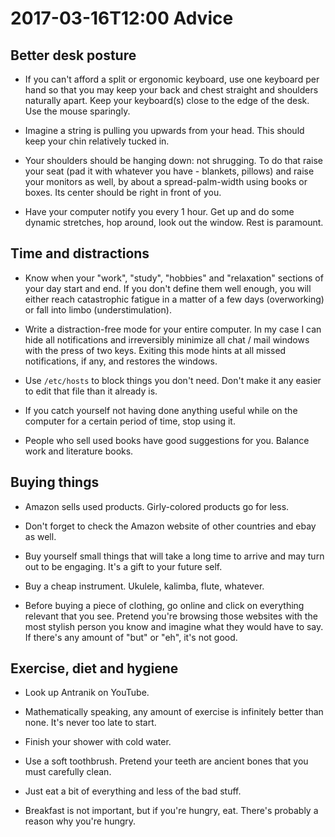 2017-03-16T12:00
Advice
=====

Better desk posture
------

* If you can't afford a split or ergonomic keyboard, use one keyboard per hand
  so that you may keep your back and chest straight and shoulders naturally
  apart. Keep your keyboard(s) close to the edge of the desk. Use the mouse
  sparingly.

* Imagine a string is pulling you upwards from your head. This should keep your
  chin relatively tucked in.

* Your shoulders should be hanging down: not shrugging. To do that raise your
  seat (pad it with whatever you have - blankets, pillows) and raise your
  monitors as well, by about a spread-palm-width using books or boxes. Its
  center should be right in front of you.

* Have your computer notify you every 1 hour. Get up and do some dynamic
  stretches, hop around, look out the window. Rest is paramount.

Time and distractions
------

* Know when your "work", "study", "hobbies" and "relaxation" sections of your
  day start and end. If you don't define them well enough, you will either reach
  catastrophic fatigue in a matter of a few days (overworking) or fall into
  limbo (understimulation).

* Write a distraction-free mode for your entire computer. In my case I can
  hide all notifications and irreversibly minimize all chat / mail windows
  with the press of two keys. Exiting this mode hints at all missed
  notifications, if any, and restores the windows.

* Use `/etc/hosts` to block things you don't need. Don't make it any easier to
  edit that file than it already is.

* If you catch yourself not having done anything useful while on the computer
  for a certain period of time, stop using it.

* People who sell used books have good suggestions for you. Balance work and
  literature books.

Buying things
------

* Amazon sells used products. Girly-colored products go for less.

* Don't forget to check the Amazon website of other countries and ebay as well.

* Buy yourself small things that will take a long time to arrive and may turn
  out to be engaging. It's a gift to your future self.

* Buy a cheap instrument. Ukulele, kalimba, flute, whatever.

* Before buying a piece of clothing, go online and click on everything
  relevant that you see. Pretend you're browsing those websites with the most
  stylish person you know and imagine what they would have to say. If there's
  any amount of "but" or "eh", it's not good.

Exercise, diet and hygiene
------

* Look up Antranik on YouTube.

* Mathematically speaking, any amount of exercise is infinitely better than none. It's never too late to start.

* Finish your shower with cold water.

* Use a soft toothbrush. Pretend your teeth are ancient bones that you must carefully clean.

* Just eat a bit of everything and less of the bad stuff.

* Breakfast is not important, but if you're hungry, eat. There's probably a reason why you're hungry.
